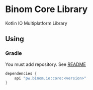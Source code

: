 # Binom Core Library
Kotlin IO Multiplatform Library

## Using
### Gradle
You must add repository. See [README](../README.md)
```groovy
dependencies {
    api "pw.binom.io:core:<version>"
}
```